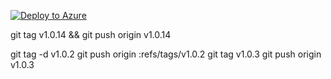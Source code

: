 
[![Deploy to Azure](https://aka.ms/deploytoazurebutton)](https://portal.azure.com/#create/Microsoft.Template/uri/https%3A%2F%2Fraw.githubusercontent.com%2Fsundeep-dayalan%2FMONET%2Fmain%2Fdeployments%2Fazure%2Fazuredeploy.json)


git tag v1.0.14 && git push origin v1.0.14




git tag -d v1.0.2
git push origin :refs/tags/v1.0.2
git tag v1.0.3
git push origin v1.0.3